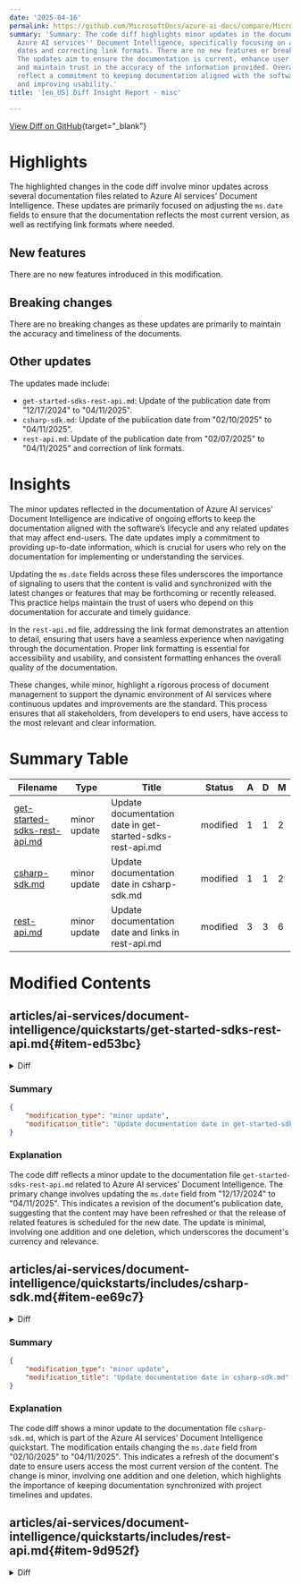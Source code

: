 ```yaml
---
date: '2025-04-16'
permalink: https://github.com/MicrosoftDocs/azure-ai-docs/compare/MicrosoftDocs:1f18936...MicrosoftDocs:81ad672
summary: 'Summary: The code diff highlights minor updates in the documentation for
  Azure AI services'' Document Intelligence, specifically focusing on adjusting publication
  dates and correcting link formats. There are no new features or breaking changes.
  The updates aim to ensure the documentation is current, enhance user experience,
  and maintain trust in the accuracy of the information provided. Overall, these modifications
  reflect a commitment to keeping documentation aligned with the software''s lifecycle
  and improving usability.'
title: '[en_US] Diff Insight Report - misc'

---
```


[View Diff on GitHub](https://github.com/MicrosoftDocs/azure-ai-docs/compare/MicrosoftDocs:1f18936...MicrosoftDocs:81ad672){target="_blank"}

# Highlights
The highlighted changes in the code diff involve minor updates across several documentation files related to Azure AI services' Document Intelligence. These updates are primarily focused on adjusting the `ms.date` fields to ensure that the documentation reflects the most current version, as well as rectifying link formats where needed.

## New features
There are no new features introduced in this modification.

## Breaking changes
There are no breaking changes as these updates are primarily to maintain the accuracy and timeliness of the documents.

## Other updates
The updates made include:
- `get-started-sdks-rest-api.md`: Update of the publication date from "12/17/2024" to "04/11/2025".
- `csharp-sdk.md`: Update of the publication date from "02/10/2025" to "04/11/2025".
- `rest-api.md`: Update of the publication date from "02/07/2025" to "04/11/2025" and correction of link formats.

# Insights
The minor updates reflected in the documentation of Azure AI services' Document Intelligence are indicative of ongoing efforts to keep the documentation aligned with the software’s lifecycle and any related updates that may affect end-users. The date updates imply a commitment to providing up-to-date information, which is crucial for users who rely on the documentation for implementing or understanding the services.

Updating the `ms.date` fields across these files underscores the importance of signaling to users that the content is valid and synchronized with the latest changes or features that may be forthcoming or recently released. This practice helps maintain the trust of users who depend on this documentation for accurate and timely guidance.

In the `rest-api.md` file, addressing the link format demonstrates an attention to detail, ensuring that users have a seamless experience when navigating through the documentation. Proper link formatting is essential for accessibility and usability, and consistent formatting enhances the overall quality of the documentation.

These changes, while minor, highlight a rigorous process of document management to support the dynamic environment of AI services where continuous updates and improvements are the standard. This process ensures that all stakeholders, from developers to end users, have access to the most relevant and clear information.

# Summary Table
|  Filename  | Type |    Title    | Status | A  | D  | M  |
|------------|------|-------------|--------|----|----|----|
| [get-started-sdks-rest-api.md](#item-ed53bc) | minor update | Update documentation date in get-started-sdks-rest-api.md | modified | 1 | 1 | 2 | 
| [csharp-sdk.md](#item-ee69c7) | minor update | Update documentation date in csharp-sdk.md | modified | 1 | 1 | 2 | 
| [rest-api.md](#item-9d952f) | minor update | Update documentation date and links in rest-api.md | modified | 3 | 3 | 6 | 


# Modified Contents
## articles/ai-services/document-intelligence/quickstarts/get-started-sdks-rest-api.md{#item-ed53bc}

<details>
<summary>Diff</summary>
````diff
@@ -11,7 +11,7 @@ ms.custom:
   - devx-track-js
   - devx-track-python
 ms.topic: quickstart
-ms.date: 12/17/2024
+ms.date: 04/11/2025
 ms.author: lajanuar
 zone_pivot_groups: programming-languages-set-formre
 ---
````
</details>

### Summary

```json
{
    "modification_type": "minor update",
    "modification_title": "Update documentation date in get-started-sdks-rest-api.md"
}
```

### Explanation
The code diff reflects a minor update to the documentation file `get-started-sdks-rest-api.md` related to Azure AI services' Document Intelligence. The primary change involves updating the `ms.date` field from "12/17/2024" to "04/11/2025". This indicates a revision of the document's publication date, suggesting that the content may have been refreshed or that the release of related features is scheduled for the new date. The update is minimal, involving one addition and one deletion, which underscores the document's currency and relevance.

## articles/ai-services/document-intelligence/quickstarts/includes/csharp-sdk.md{#item-ee69c7}

<details>
<summary>Diff</summary>
````diff
@@ -6,7 +6,7 @@ author: laujan
 manager: nitinme
 ms.service: azure-ai-document-intelligence
 ms.topic: include
-ms.date: 02/10/2025
+ms.date: 04/11/2025
 ms.author: lajanuar
 monikerRange: ">=doc-intel-3.0.0"
 ---
````
</details>

### Summary

```json
{
    "modification_type": "minor update",
    "modification_title": "Update documentation date in csharp-sdk.md"
}
```

### Explanation
The code diff shows a minor update to the documentation file `csharp-sdk.md`, which is part of the Azure AI services' Document Intelligence quickstart. The modification entails changing the `ms.date` field from "02/10/2025" to "04/11/2025". This indicates a refresh of the document's date to ensure users access the most current version of the content. The change is minor, involving one addition and one deletion, which highlights the importance of keeping documentation synchronized with project timelines and updates.

## articles/ai-services/document-intelligence/quickstarts/includes/rest-api.md{#item-9d952f}

<details>
<summary>Diff</summary>
````diff
@@ -6,14 +6,14 @@ author: laujan
 manager: nitinme
 ms.service: azure-ai-document-intelligence
 ms.topic: include
-ms.date: 02/07/2025
+ms.date: 04/11/2025
 ms.author: lajanuar
 ---
 
 <!-- markdownlint-disable MD036 -->
 
 :::moniker range="doc-intel-4.0.0"
-| [Document Intelligence REST API](/rest/api/aiservices/operation-groups?view=rest-aiservices-v4.0%20(2024-11-30)&preserve-view=true) | [Supported Azure SDKS](../../sdk-overview-v4-0.md)
+| [Document Intelligence REST API](/rest/api/aiservices/operation-groups?view=rest-aiservices-v4.0%20%282024-11-30%29&preserve-view=true) | [Supported Azure SDKS](../../sdk-overview-v4-0.md)
 :::moniker-end
 
 :::moniker range="doc-intel-3.1.0"
@@ -140,7 +140,7 @@ You receive a `202 (Success)` response that includes a read-only **Operation-Loc
 
 :::moniker range="doc-intel-4.0.0"
 
-After you call the [`Analyze document`](/rest/api/aiservices/operation-groups?view=rest-aiservices-v4.0%20(2024-11-30)&preserve-view=true)&preserve-view=true&tabs=HTTP) API, call the [**Get analyze result**](/rest/api/aiservices/operation-groups?view=rest-aiservices-v4.0%20(2024-11-30)&preserve-view=true)&preserve-view=true&tabs=HTTP) API to get the status of the operation and the extracted data. Before you run the command, make these changes:
+After you call the [`Analyze document`](/rest/api/aiservices/operation-groups) API, call the [**Get analyze result**](/rest/api/aiservices/operation-groups?view=rest-aiservices-v4.0%20(2024-11-30)&preserve-view=true)&preserve-view=true&tabs=HTTP) API to get the status of the operation and the extracted data. Before you run the command, make these changes:
 :::moniker-end
 
 :::moniker range="doc-intel-3.1.0"
````
</details>

### Summary

```json
{
    "modification_type": "minor update",
    "modification_title": "Update documentation date and links in rest-api.md"
}
```

### Explanation
The code diff indicates a minor update to the `rest-api.md` documentation file for Azure AI services' Document Intelligence quickstart. The changes mainly consist of updating the `ms.date` field from "02/07/2025" to "04/11/2025", reflecting a revision of the document's publication date to ensure up-to-date information. Additionally, the patch includes a correction in the link format, ensuring that the links to the Document Intelligence REST API are properly formatted and consistent throughout the document. The total modifications involve an equal number of additions and deletions, showcasing a refinement in clarity and accuracy while maintaining relevance for users accessing the documentation.


